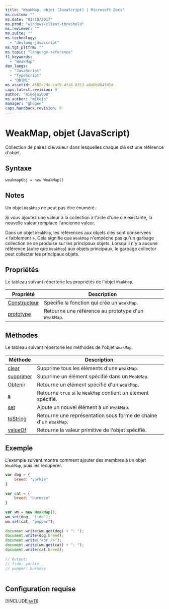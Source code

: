 ```yaml
---
title: "WeakMap, objet (JavaScript) | Microsoft Docs"
ms.custom: ""
ms.date: "01/18/2017"
ms.prod: "windows-client-threshold"
ms.reviewer: ""
ms.suite: ""
ms.technology: 
  - "devlang-javascript"
ms.tgt_pltfrm: ""
ms.topic: "language-reference"
f1_keywords: 
  - "WeakMap"
dev_langs: 
  - "JavaScript"
  - "TypeScript"
  - "DHTML"
ms.assetid: 4682d2dc-caf9-4fa8-8313-a0a0b804fd1d
caps.latest.revision: 9
author: "mikejo5000"
ms.author: "mikejo"
manager: "ghogen"
caps.handback.revision: 9
---
```

# WeakMap, objet (JavaScript)
Collection de paires clé\/valeur dans lesquelles chaque clé est une référence d'objet.  
  
## Syntaxe  
  
```  
weakmapObj = new WeakMap()  
```  
  
## Notes  
 Un objet `WeakMap` ne peut pas être énuméré.  
  
 Si vous ajoutez une valeur à la collection à l'aide d'une clé existante, la nouvelle valeur remplace l'ancienne valeur.  
  
 Dans un objet `WeakMap`, les références aux objets clés sont conservées « faiblement ».  Cela signifie que `WeakMap` n'empêche pas qu'un garbage collection ne se produise sur les principaux objets.  Lorsqu'il n'y a aucune référence \(autre que `WeakMap`\) aux objets principaux, le garbage collector peut collecter les principaux objets.  
  
## Propriétés  
 Le tableau suivant répertorie les propriétés de l'objet `WeakMap`.  
  
|Propriété|Description|  
|---------------|-----------------|  
|[Constructeur](../../javascript/reference/constructor-property-weakmap.md)|Spécifie la fonction qui crée un `WeakMap`.|  
|[prototype](../../javascript/reference/prototype-property-weakmap.md)|Retourne une référence au prototype d'un `WeakMap`.|  
  
## Méthodes  
 Le tableau suivant répertorie les méthodes de l'objet `WeakMap`.  
  
|Méthode|Description|  
|-------------|-----------------|  
|[clear](../../javascript/reference/clear-method-weakmap-javascript.md)|Supprime tous les éléments d'une `WeakMap`.|  
|[supprimer](../../javascript/reference/delete-method-weakmap-javascript.md)|Supprime un élément spécifié dans un `WeakMap`.|  
|[Obtenir](../../javascript/reference/get-method-weakmap-javascript.md)|Retourne un élément spécifié d'un `WeakMap`.|  
|[a](../../javascript/reference/has-method-weakmap-javascript.md)|Retourne `true` si le `WeakMap` contient un élément spécifié.|  
|[set](../../javascript/reference/set-method-weakmap-javascript.md)|Ajoute un nouvel élément à un `WeakMap`.|  
|[toString](../../javascript/reference/tostring-method-weakmap-javascript.md)|Retourne une représentation sous forme de chaîne d'un `WeakMap`.|  
|[valueOf](../../javascript/reference/valueof-method-weakmap-javascript.md)|Retourne la valeur primitive de l'objet spécifié.|  
  
## Exemple  
 L'exemple suivant montre comment ajouter des membres à un objet `WeakMap`, puis les récupérer.  
  
```javascript  
var dog = {  
    breed: "yorkie"  
}  
  
var cat = {  
    breed: "burmese"  
}  
  
var wm = new WeakMap();  
wm.set(dog, "fido");  
wm.set(cat, "pepper");  
  
document.write(wm.get(dog) + ": ");  
document.write(dog.breed);  
document.write("<br />");  
document.write(wm.get(cat) + ": ");  
document.write(cat.breed);  
  
// Output:  
// fido: yorkie  
// pepper: burmese  
  
```  
  
## Configuration requise  
 [!INCLUDE[jsv11](../../javascript/reference/includes/jsv11-md.md)]